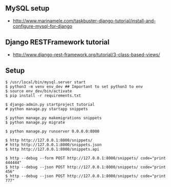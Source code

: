 
## MySQL setup

- http://www.marinamele.com/taskbuster-django-tutorial/install-and-configure-mysql-for-django

## Django RESTFramework tutorial

- http://www.django-rest-framework.org/tutorial/3-class-based-views/

## Setup

    $ /usr/local/bin/mysql.server start
    $ python3 -m venv env_dev ## Important to set python3 to env
    $ source env_dev/bin/activate
    $ pip install -r requirements.txt

    $ django-admin.py startproject tutorial
    # python manage.py startapp snippets

    $ python manage.py makemigrations snippets
    $ python manage.py migrate

    $ python manage.py runserver 0.0.0.0:8000

    $ http http://127.0.0.1:8000/snippets/
    # http http://127.0.0.1:8000/snippets.json
    $ http http://127.0.0.1:8000/snippets.api
    
    $ http --debug --form POST http://127.0.0.1:8000/snippets/ code="print 444444"
    $ http --debug --json POST http://127.0.0.1:8000/snippets/ code="print 456"
    $ http --debug --json POST http://127.0.0.1:8000/snippets/ code="print 777"